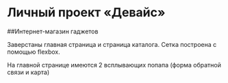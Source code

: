 # Личный проект «Девайс»

##Интернет-магазин гаджетов 

Заверстаны главная страница и страница каталога. Сетка построена с помощью flexbox. 

На главной странице имеются 2 всплывающих попапа (форма обратной связи и карта) 
